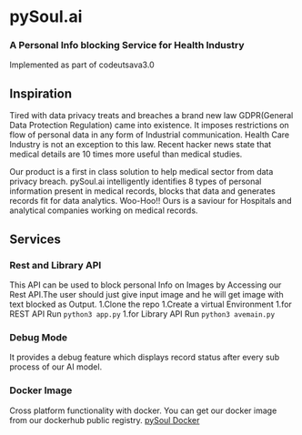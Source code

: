 # pySoul.ai
### A Personal Info blocking Service for Health Industry
Implemented as part of codeutsava3.0

## Inspiration
Tired with data privacy treats and breaches a brand new law GDPR(General Data Protection Regulation) came into existence. It imposes restrictions on flow of personal data in any form of Industrial communication. Health Care Industry is not an exception to this law. Recent hacker news state that medical details are 10 times more useful than medical studies.

Our product is a first in class solution to help medical sector from data privacy breach. pySoul.ai intelligently identifies 8 types of personal information present in medical records, blocks that data and generates records fit for data analytics.
Woo-Hoo!! Ours is a saviour for Hospitals and analytical companies working on medical records.

## Services

### Rest and Library API
This API can be used to block personal Info on Images by Accessing our Rest API.The user should just give input image and he will get image with text blocked as Output.
1.Clone the repo
1.Create a virtual Environment
1.for REST API Run ```python3 app.py```
1.for Library API Run ```python3 avemain.py```

### Debug Mode
It provides a debug feature which displays record status after every sub process of our AI model.

### Docker Image
Cross platform functionality with docker. You can get our docker image from our dockerhub public registry.
[pySoul Docker](https://cloud.docker.com/repository/docker/vinaycr7/pysoul.ai/)




